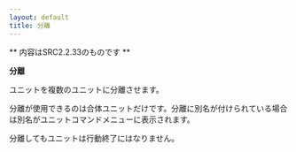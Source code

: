 ```yaml
---
layout: default
title: 分離
---
```

** 内容はSRC2.2.33のものです **

**分離**

ユニットを複数のユニットに分離させます。

分離が使用できるのは合体ユニットだけです。分離に別名が付けられている場合は別名がユニットコマンドメニューに表示されます。

分離してもユニットは行動終了にはなりません。
